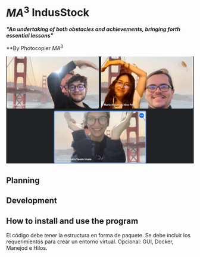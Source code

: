 # $MA^3$ IndusStock

***"An undertaking of both obstacles and achievements, bringing forth essential lessons"***

**By Photocopier $MA^3$

![Logo](loguito.png)

## Planning
 

## Development


## How to install and use the program

El código debe tener la estructura en forma de paquete.
Se debe incluir los requerimientos para crear un entorno virtual.
Opcional:
GUI, Docker, Manejod e Hilos.
